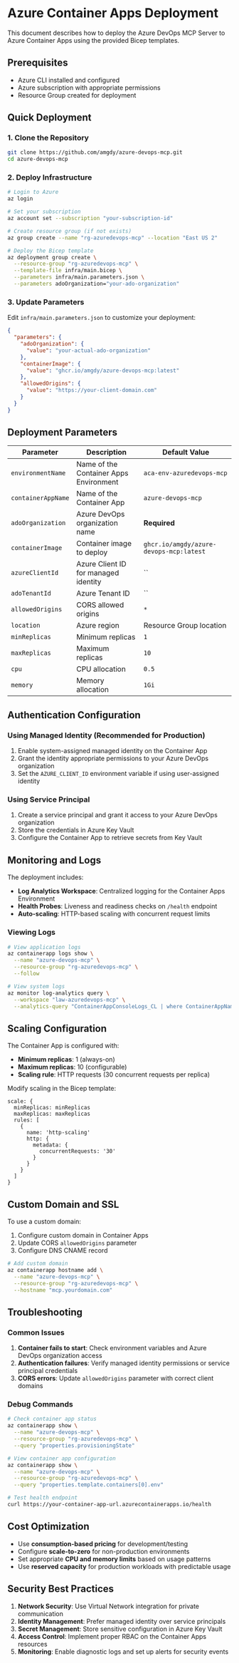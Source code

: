 # Azure Container Apps Deployment

This document describes how to deploy the Azure DevOps MCP Server to Azure Container Apps using the provided Bicep templates.

## Prerequisites

- Azure CLI installed and configured
- Azure subscription with appropriate permissions
- Resource Group created for deployment

## Quick Deployment

### 1. Clone the Repository

```bash
git clone https://github.com/amgdy/azure-devops-mcp.git
cd azure-devops-mcp
```

### 2. Deploy Infrastructure

```bash
# Login to Azure
az login

# Set your subscription
az account set --subscription "your-subscription-id"

# Create resource group (if not exists)
az group create --name "rg-azuredevops-mcp" --location "East US 2"

# Deploy the Bicep template
az deployment group create \
  --resource-group "rg-azuredevops-mcp" \
  --template-file infra/main.bicep \
  --parameters infra/main.parameters.json \
  --parameters adoOrganization="your-ado-organization"
```

### 3. Update Parameters

Edit `infra/main.parameters.json` to customize your deployment:

```json
{
  "parameters": {
    "adoOrganization": {
      "value": "your-actual-ado-organization"
    },
    "containerImage": {
      "value": "ghcr.io/amgdy/azure-devops-mcp:latest"
    },
    "allowedOrigins": {
      "value": "https://your-client-domain.com"
    }
  }
}
```

## Deployment Parameters

| Parameter | Description | Default Value |
|-----------|-------------|---------------|
| `environmentName` | Name of the Container Apps Environment | `aca-env-azuredevops-mcp` |
| `containerAppName` | Name of the Container App | `azure-devops-mcp` |
| `adoOrganization` | Azure DevOps organization name | **Required** |
| `containerImage` | Container image to deploy | `ghcr.io/amgdy/azure-devops-mcp:latest` |
| `azureClientId` | Azure Client ID for managed identity | `` |
| `adoTenantId` | Azure Tenant ID | `` |
| `allowedOrigins` | CORS allowed origins | `*` |
| `location` | Azure region | Resource Group location |
| `minReplicas` | Minimum replicas | `1` |
| `maxReplicas` | Maximum replicas | `10` |
| `cpu` | CPU allocation | `0.5` |
| `memory` | Memory allocation | `1Gi` |

## Authentication Configuration

### Using Managed Identity (Recommended for Production)

1. Enable system-assigned managed identity on the Container App
2. Grant the identity appropriate permissions to your Azure DevOps organization
3. Set the `AZURE_CLIENT_ID` environment variable if using user-assigned identity

### Using Service Principal

1. Create a service principal and grant it access to your Azure DevOps organization
2. Store the credentials in Azure Key Vault
3. Configure the Container App to retrieve secrets from Key Vault

## Monitoring and Logs

The deployment includes:

- **Log Analytics Workspace**: Centralized logging for the Container Apps Environment
- **Health Probes**: Liveness and readiness checks on `/health` endpoint
- **Auto-scaling**: HTTP-based scaling with concurrent request limits

### Viewing Logs

```bash
# View application logs
az containerapp logs show \
  --name "azure-devops-mcp" \
  --resource-group "rg-azuredevops-mcp" \
  --follow

# View system logs
az monitor log-analytics query \
  --workspace "law-azuredevops-mcp" \
  --analytics-query "ContainerAppConsoleLogs_CL | where ContainerAppName_s == 'azure-devops-mcp' | order by TimeGenerated desc"
```

## Scaling Configuration

The Container App is configured with:

- **Minimum replicas**: 1 (always-on)
- **Maximum replicas**: 10 (configurable)
- **Scaling rule**: HTTP requests (30 concurrent requests per replica)

Modify scaling in the Bicep template:

```bicep
scale: {
  minReplicas: minReplicas
  maxReplicas: maxReplicas
  rules: [
    {
      name: 'http-scaling'
      http: {
        metadata: {
          concurrentRequests: '30'
        }
      }
    }
  ]
}
```

## Custom Domain and SSL

To use a custom domain:

1. Configure custom domain in Container Apps
2. Update CORS `allowedOrigins` parameter
3. Configure DNS CNAME record

```bash
# Add custom domain
az containerapp hostname add \
  --name "azure-devops-mcp" \
  --resource-group "rg-azuredevops-mcp" \
  --hostname "mcp.yourdomain.com"
```

## Troubleshooting

### Common Issues

1. **Container fails to start**: Check environment variables and Azure DevOps organization access
2. **Authentication failures**: Verify managed identity permissions or service principal credentials
3. **CORS errors**: Update `allowedOrigins` parameter with correct client domains

### Debug Commands

```bash
# Check container app status
az containerapp show \
  --name "azure-devops-mcp" \
  --resource-group "rg-azuredevops-mcp" \
  --query "properties.provisioningState"

# View container app configuration
az containerapp show \
  --name "azure-devops-mcp" \
  --resource-group "rg-azuredevops-mcp" \
  --query "properties.template.containers[0].env"

# Test health endpoint
curl https://your-container-app-url.azurecontainerapps.io/health
```

## Cost Optimization

- Use **consumption-based pricing** for development/testing
- Configure **scale-to-zero** for non-production environments
- Set appropriate **CPU and memory limits** based on usage patterns
- Use **reserved capacity** for production workloads with predictable usage

## Security Best Practices

1. **Network Security**: Use Virtual Network integration for private communication
2. **Identity Management**: Prefer managed identity over service principals
3. **Secret Management**: Store sensitive configuration in Azure Key Vault
4. **Access Control**: Implement proper RBAC on the Container Apps resources
5. **Monitoring**: Enable diagnostic logs and set up alerts for security events